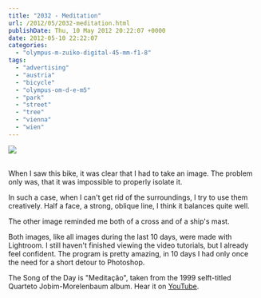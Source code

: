 ```yaml
---
title: "2032 - Meditation"
url: /2012/05/2032-meditation.html
publishDate: Thu, 10 May 2012 20:22:07 +0000
date: 2012-05-10 22:22:07
categories: 
  - "olympus-m-zuiko-digital-45-mm-f1-8"
tags: 
  - "advertising"
  - "austria"
  - "bicycle"
  - "olympus-om-d-e-m5"
  - "park"
  - "street"
  - "tree"
  - "vienna"
  - "wien"
---
```

<div class="container">
<div class="center"><a target="_blank" href="https://d25zfm9zpd7gm5.cloudfront.net/1200x1200/2012/20120510_085019_lr.jpg"><img src="https://d25zfm9zpd7gm5.cloudfront.net/0600x0600/2012/20120510_085019_lr.jpg" /></a></div>
</div>
<br />

When I saw this bike, it was clear that I had to take an image. The problem only was, that it was impossible to properly isolate it.

In such a case, when I can't get rid of the surroundings, I try to use them creatively. Half a face, a strong, oblique line, I think it balances quite well.

<a target="_blank" href="https://d25zfm9zpd7gm5.cloudfront.net/1200x1200/2012/20120510_180359_lr.jpg"><img style="margin: 0pt 10px 0pt 0px; float: left;" src="https://d25zfm9zpd7gm5.cloudfront.net/0150x0150/2012/20120510_180359_lr.jpg" alt="" border="0" /></a> The other image reminded me both of a cross and of a ship's mast. 

 Both images, like all images during the last 10 days, were made with Lightroom. I still haven't finished viewing the video tutorials, but I already feel confident. The program is pretty amazing, in 10 days I had only once the need for a short detour to Photoshop.

The Song of the Day is "Meditação", taken from the 1999 selft-titled Quarteto Jobim-Morelenbaum album. Hear it on <a href="http://www.youtube.com/watch?v=TIWnleo1YC0" target="_blank">YouTube</a>.
